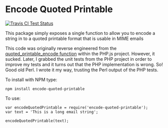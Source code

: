# Encode Quoted Printable

[![Travis CI Test Status](https://travis-ci.org/connrs/node-encode-quoted-printable.png)](https://travis-ci.org/connrs/node-encode-quoted-printable)

This package simply exposes a single function to allow you to encode a string in to a quoted printable format that is usable in MIME emails

This code was originally reverse engineered from the [quoted_printable_encode function](http://phpjs.org/functions/quoted_printable_encode/) within the PHP.js project. However, it sucked. Later, I grabbed the unit tests from the PHP project in order to improve my tests and it turns out that the PHP implementation is wrong. So! Good old Perl. I wrote it my way, trusting the Perl output of the PHP tests.

To install with NPM type:

    npm install encode-quoted-printable

To use:

    var encodeQuotedPrintable = require('encode-quoted-printable');
    var text = 'This is a long email string';

    encodeQuotedPrintable(text);

